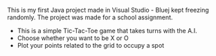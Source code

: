 This is my first Java project made in Visual Studio - Bluej kept freezing randomly. The project was made for a school assignment.

* This is a simple Tic-Tac-Toe game that takes turns with the A.I. 
* Choose whether you want to be X or O 
* Plot your points related to the grid to occupy a spot
